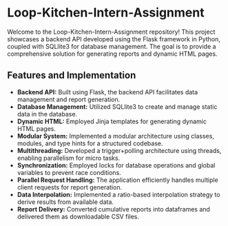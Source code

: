 # Loop-Kitchen-Intern-Assignment

Welcome to the Loop-Kitchen-Intern-Assignment repository! This project showcases a backend API developed using the Flask framework in Python, coupled with SQLlite3 for database management. The goal is to provide a comprehensive solution for generating reports and dynamic HTML pages.

## Features and Implementation

- **Backend API:** Built using Flask, the backend API facilitates data management and report generation.
- **Database Management:** Utilized SQLlite3 to create and manage static data in the database.
- **Dynamic HTML:** Employed Jinja templates for generating dynamic HTML pages.
- **Modular System:** Implemented a modular architecture using classes, modules, and type hints for a structured codebase.
- **Multithreading:** Developed a trigger+polling architecture using threads, enabling parallelism for micro tasks.
- **Synchronization:** Employed locks for database operations and global variables to prevent race conditions.
- **Parallel Request Handling:** The application efficiently handles multiple client requests for report generation.
- **Data Interpolation:** Implemented a ratio-based interpolation strategy to derive results from available data.
- **Report Delivery:** Converted cumulative reports into dataframes and delivered them as downloadable CSV files.

